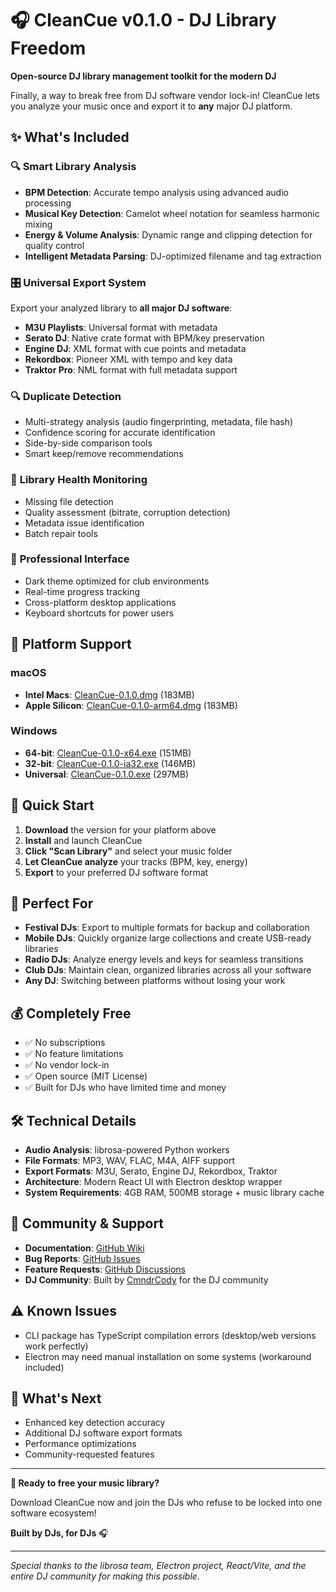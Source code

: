 # 🎧 CleanCue v0.1.0 - DJ Library Freedom

**Open-source DJ library management toolkit for the modern DJ**

Finally, a way to break free from DJ software vendor lock-in! CleanCue lets you analyze your music once and export it to **any** major DJ platform.

## ✨ What's Included

### 🔍 **Smart Library Analysis**
- **BPM Detection**: Accurate tempo analysis using advanced audio processing
- **Musical Key Detection**: Camelot wheel notation for seamless harmonic mixing
- **Energy & Volume Analysis**: Dynamic range and clipping detection for quality control
- **Intelligent Metadata Parsing**: DJ-optimized filename and tag extraction

### 🎛️ **Universal Export System**
Export your analyzed library to **all major DJ software**:
- **M3U Playlists**: Universal format with metadata
- **Serato DJ**: Native crate format with BPM/key preservation
- **Engine DJ**: XML format with cue points and metadata
- **Rekordbox**: Pioneer XML with tempo and key data
- **Traktor Pro**: NML format with full metadata support

### 🔍 **Duplicate Detection**
- Multi-strategy analysis (audio fingerprinting, metadata, file hash)
- Confidence scoring for accurate identification
- Side-by-side comparison tools
- Smart keep/remove recommendations

### 🏥 **Library Health Monitoring**
- Missing file detection
- Quality assessment (bitrate, corruption detection)
- Metadata issue identification
- Batch repair tools

### 🎨 **Professional Interface**
- Dark theme optimized for club environments
- Real-time progress tracking
- Cross-platform desktop applications
- Keyboard shortcuts for power users

## 📱 **Platform Support**

### **macOS**
- **Intel Macs**: [CleanCue-0.1.0.dmg](../../apps/desktop/release/CleanCue-0.1.0.dmg) (183MB)
- **Apple Silicon**: [CleanCue-0.1.0-arm64.dmg](../../apps/desktop/release/CleanCue-0.1.0-arm64.dmg) (183MB)

### **Windows**
- **64-bit**: [CleanCue-0.1.0-x64.exe](../../apps/desktop/release/CleanCue-0.1.0-x64.exe) (151MB)
- **32-bit**: [CleanCue-0.1.0-ia32.exe](../../apps/desktop/release/CleanCue-0.1.0-ia32.exe) (146MB)
- **Universal**: [CleanCue-0.1.0.exe](../../apps/desktop/release/CleanCue-0.1.0.exe) (297MB)

## 🚀 **Quick Start**

1. **Download** the version for your platform above
2. **Install** and launch CleanCue
3. **Click "Scan Library"** and select your music folder
4. **Let CleanCue analyze** your tracks (BPM, key, energy)
5. **Export** to your preferred DJ software format

## 🎯 **Perfect For**

- **Festival DJs**: Export to multiple formats for backup and collaboration
- **Mobile DJs**: Quickly organize large collections and create USB-ready libraries
- **Radio DJs**: Analyze energy levels and keys for seamless transitions
- **Club DJs**: Maintain clean, organized libraries across all your software
- **Any DJ**: Switching between platforms without losing your work

## 💰 **Completely Free**

- ✅ No subscriptions
- ✅ No feature limitations
- ✅ No vendor lock-in
- ✅ Open source (MIT License)
- ✅ Built for DJs who have limited time and money

## 🛠️ **Technical Details**

- **Audio Analysis**: librosa-powered Python workers
- **File Formats**: MP3, WAV, FLAC, M4A, AIFF support
- **Export Formats**: M3U, Serato, Engine DJ, Rekordbox, Traktor
- **Architecture**: Modern React UI with Electron desktop wrapper
- **System Requirements**: 4GB RAM, 500MB storage + music library cache

## 🤝 **Community & Support**

- **Documentation**: [GitHub Wiki](https://github.com/CommandrCody/cleancue/wiki)
- **Bug Reports**: [GitHub Issues](https://github.com/CommandrCody/cleancue/issues)
- **Feature Requests**: [GitHub Discussions](https://github.com/CommandrCody/cleancue/discussions)
- **DJ Community**: Built by [CmndrCody](https://cmdrcody.com) for the DJ community

## ⚠️ **Known Issues**

- CLI package has TypeScript compilation errors (desktop/web versions work perfectly)
- Electron may need manual installation on some systems (workaround included)

## 🔄 **What's Next**

- Enhanced key detection accuracy
- Additional DJ software export formats
- Performance optimizations
- Community-requested features

---

**🎵 Ready to free your music library?**

Download CleanCue now and join the DJs who refuse to be locked into one software ecosystem!

**Built by DJs, for DJs** 🎧

---

*Special thanks to the librosa team, Electron project, React/Vite, and the entire DJ community for making this possible.*